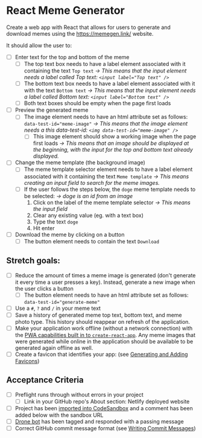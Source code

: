 # React Meme Generator

Create a web app with React that allows for users to generate and download memes using the https://memegen.link/ website.

It should allow the user to:

- [ ] Enter text for the top and bottom of the meme
  - [ ] The top text box needs to have a label element associated with it containing the text `Top text` _-> This means that the input element needs a label called Top text: `<input label="Top text" />`_
  - [ ] The bottom text box needs to have a label element associated with it with the text `Bottom text` _-> This means that the input element needs a label called Bottom text: `<input label="Bottom text" />`_
  - [ ] Both text boxes should be empty when the page first loads
- [ ] Preview the generated meme
  - [ ] The image element needs to have an html attribute set as follows: `data-test-id="meme-image"` _-> This means that the image element needs a this data-test-id: `<img data-test-id="meme-image" />`_
    - [ ] This image element should show a working image when the page first loads _-> This means that an image should be displayed at the beginning, with the input for the top and bottom text already displayed._
- [ ] Change the meme template (the background image)
  - [ ] The meme template selector element needs to have a label element associated with it containing the text `Meme template` _-> This means creating an input field to search for the meme images._
  - [ ] If the user follows the steps below, the `doge` meme template needs to be selected: _-> doge is an id from an image_
    1. Click on the label of the meme template selector _-> This means the input field_
    2. Clear any existing value (eg. with a text box)
    3. Type the text `doge`
    4. Hit enter
- [ ] Download the meme by clicking on a button
  - [ ] The button element needs to contain the text `Download`

## Stretch goals:

- [ ] Reduce the amount of times a meme image is generated (don't generate it every time a user presses a key). Instead, generate a new image when the user clicks a button
  - [ ] The button element needs to have an html attribute set as follows: `data-test-id="generate-meme"`
- [ ] Use a `#`, `?` and `/` in your meme text
- [ ] Save a history of generated meme top text, bottom text, and meme photo type. This history should reappear on refresh of the application.
- [ ] Make your application work offline (without a network connection) with the [PWA capabilities built in to `create-react-app`](https://create-react-app.dev/docs/making-a-progressive-web-app/). Any meme images that were generated while online in the application should be available to be generated again offline as well.
- [ ] Create a favicon that identifies your app: (see [Generating and Adding Favicons](https://learn.upleveled.io/pern-extensive-immersive/modules/cheatsheet-design-ux/#generating-and-adding-favicons))

## Acceptance Criteria

- [ ] Preflight runs through without errors in your project
  - [ ] Link in your GitHub repo's About section: Netlify deployed website
- [ ] Project has been [imported into CodeSandbox](https://learn.upleveled.io/pern-extensive-immersive/modules/cheatsheet-tasks/#codesandbox) and a comment has been added below with the sandbox URL
- [ ] [Drone bot](https://learn.upleveled.io/pern-extensive-immersive/modules/cheatsheet-tasks/#upleveled-drone) has been tagged and responded with a passing message
- [ ] Correct GitHub commit message format (see [Writing Commit Messages](https://learn.upleveled.io/pern-extensive-immersive/modules/cheatsheet-git-github/#writing-commit-messages))
